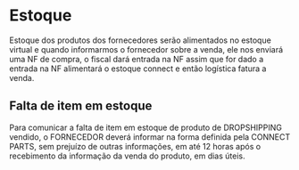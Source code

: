 # Estoque

Estoque dos produtos dos fornecedores serão alimentados no estoque virtual e quando informarmos o fornecedor sobre a venda, ele nos enviará uma NF de compra, o fiscal dará entrada na NF assim que for dado a entrada na NF alimentará o estoque connect e então logística fatura a venda.


## Falta de item em estoque 

Para comunicar a falta de item em estoque de produto de DROPSHIPPING vendido, o FORNECEDOR deverá informar na forma definida pela CONNECT PARTS, sem prejuízo de outras informações, em até 12 horas após o recebimento da informação da venda do produto, em dias úteis.
